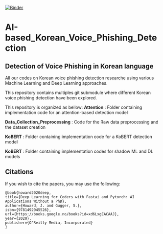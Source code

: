 [![Binder](https://mybinder.org/badge_logo.svg)](https://mybinder.org/v2/gh/selfcontrol7/Korean_Voice_Phishing_Detection/HEAD)

# AI-based_Korean_Voice_Phishing_Detection
## Detection of Voice Phishing in Korean language

All our codes on Korean voice phishing detection researche using various Machine Learning and Deep Learning approaches.

This repository contains multiples git submodule where different Korean voice phishing detection have been explored.

This repository is organized as bellow:
**Attention** : Folder containing implementation code for an attention-based detection model

**Data_Collection_Preprocessing** : Code for the Raw data preprocessing and the dataset creation 

**KoBERT** : Folder containing implementation code for a KoBERT detection model

**KoBERT** : Folder containing implementation codes for shadow ML and DL models


## Citations

If you wish to cite the papers, you may use the following:
```
@book{howard2020deep,
title={Deep Learning for Coders with Fastai and Pytorch: AI Applications Without a PhD},
author={Howard, J. and Gugger, S.},
isbn={9781492045526},
url={https://books.google.no/books?id=xd6LxgEACAAJ},
year={2020},
publisher={O'Reilly Media, Incorporated}
}
```
